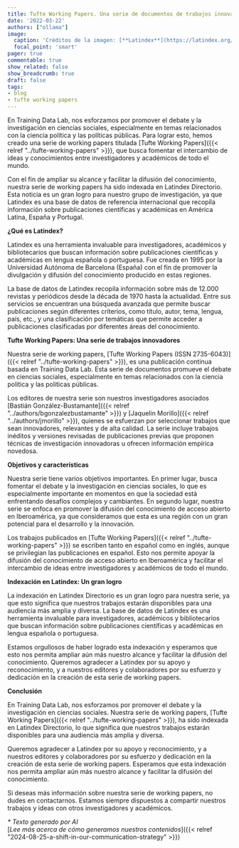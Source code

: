 ```yaml
---
title: Tufte Working Papers. Una serie de documentos de trabajos innovadores ya indexada en Latindex
date: '2022-03-22'
authors: ["ollama"]
image:
  caption: 'Créditos de la imagen: [**Latindex**](https://latindex.org/latindex/inicio)'
  focal_point: 'smart'
pager: true
commentable: true
show_related: false
show_breadcrumb: true
draft: false
tags:
- blog
- tufte working papers
---
```


En Training Data Lab, nos esforzamos por promover el debate y la investigación en ciencias sociales, especialmente en temas relacionados con la ciencia política y las políticas públicas. Para lograr esto, hemos creado una serie de working papers titulada [Tufte Working Papers]({{< relref "../tufte-working-papers" >}}), que busca fomentar el intercambio de ideas y conocimientos entre investigadores y académicos de todo el mundo.

<!--more-->

Con el fin de ampliar su alcance y facilitar la difusión del conocimiento, nuestra serie de working papers ha sido indexada en Latindex Directorio. Esta noticia es un gran logro para nuestro grupo de investigación, ya que Latindex es una base de datos de referencia internacional que recopila información sobre publicaciones científicas y académicas en América Latina, España y Portugal.

 **¿Qué es Latindex?**

Latindex es una herramienta invaluable para investigadores, académicos y bibliotecarios que buscan información sobre publicaciones científicas y académicas en lengua española o portuguesa. Fue creada en 1995 por la Universidad Autónoma de Barcelona (España) con el fin de promover la divulgación y difusión del conocimiento producido en estas regiones.

La base de datos de Latindex recopila información sobre más de 12.000 revistas y periódicos desde la década de 1970 hasta la actualidad. Entre sus servicios se encuentran una búsqueda avanzada que permite buscar publicaciones según diferentes criterios, como título, autor, tema, lengua, país, etc., y una clasificación por temáticas que permite acceder a publicaciones clasificadas por diferentes áreas del conocimiento.

**Tufte Working Papers: Una serie de trabajos innovadores**

Nuestra serie de working papers, [Tufte Working Papers (ISSN 2735-6043)]({{< relref "../tufte-working-papers" >}}), es una publicación continua basada en Training Data Lab. Esta serie de documentos promueve el debate en ciencias sociales, especialmente en temas relacionados con la ciencia política y las políticas públicas.

Los editores de nuestra serie son nuestros investigadores asociados [Bastián González-Bustamante]({{< relref "../authors/bgonzalezbustamante" >}}) y [Jaquelin Morillo]({{< relref "../authors/jmorillo" >}}), quienes se esfuerzan por seleccionar trabajos que sean innovadores, relevantes y de alta calidad. La serie incluye trabajos inéditos y versiones revisadas de publicaciones previas que proponen técnicas de investigación innovadoras u ofrecen información empírica novedosa.

**Objetivos y características**

Nuestra serie tiene varios objetivos importantes. En primer lugar, busca fomentar el debate y la investigación en ciencias sociales, lo que es especialmente importante en momentos en que la sociedad está enfrentando desafíos complejos y cambiantes. En segundo lugar, nuestra serie se enfoca en promover la difusión del conocimiento de acceso abierto en Iberoamérica, ya que consideramos que esta es una región con un gran potencial para el desarrollo y la innovación.

Los trabajos publicados en [Tufte Working Papers]({{< relref "../tufte-working-papers" >}}) se escriben tanto en español como en inglés, aunque se privilegian las publicaciones en español. Esto nos permite apoyar la difusión del conocimiento de acceso abierto en Iberoamérica y facilitar el intercambio de ideas entre investigadores y académicos de todo el mundo.

**Indexación en Latindex: Un gran logro**

La indexación en Latindex Directorio es un gran logro para nuestra serie, ya que esto significa que nuestros trabajos estarán disponibles para una audiencia más amplia y diversa. La base de datos de Latindex es una herramienta invaluable para investigadores, académicos y bibliotecarios que buscan información sobre publicaciones científicas y académicas en lengua española o portuguesa.

Estamos orgullosos de haber logrado esta indexación y esperamos que esto nos permita ampliar aún más nuestro alcance y facilitar la difusión del conocimiento. Queremos agradecer a Latindex por su apoyo y reconocimiento, y a nuestros editores y colaboradores por su esfuerzo y dedicación en la creación de esta serie de working papers.

**Conclusión**

En Training Data Lab, nos esforzamos por promover el debate y la investigación en ciencias sociales. Nuestra serie de working papers, [Tufte Working Papers]({{< relref "../tufte-working-papers" >}}), ha sido indexada en Latindex Directorio, lo que significa que nuestros trabajos estarán disponibles para una audiencia más amplia y diversa.

Queremos agradecer a Latindex por su apoyo y reconocimiento, y a nuestros editores y colaboradores por su esfuerzo y dedicación en la creación de esta serie de working papers. Esperamos que esta indexación nos permita ampliar aún más nuestro alcance y facilitar la difusión del conocimiento.

Si deseas más información sobre nuestra serie de working papers, no dudes en contactarnos. Estamos siempre dispuestos a compartir nuestros trabajos y ideas con otros investigadores y académicos.

_* Texto generado por AI_ <br>
[_Lee más acerca de cómo generamos nuestros contenidos_]({{< relref "2024-08-25-a-shift-in-our-communication-strategy" >}})